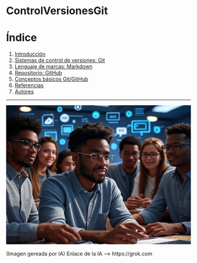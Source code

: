 # ControlVersionesGit

# Índice

1. [Introducción](introduccion.md)  
2. [Sistemas de control de versiones: Git](git.md)  
3. [Lenguaje de marcas: Markdown](markdown.md)  
4. [Repositorio: GitHub](github.md)  
6. [Conceptos básicos Git/GitHub](conceptos.md)  
7. [Referencias](referencias.md)  
8. [Autores](autores.md)  

---
<p align="center">
  <img src="/img/2.jpg" alt="![host](/img/2.jpg)" />
</p>
(Imagen gereada por IA)  
Enlace de la IA --> https://grok.com
